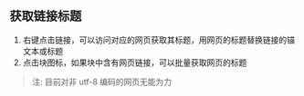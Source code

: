 ## 获取链接标题

1. 右键点击链接，可以访问对应的网页获取其标题，用网页的标题替换链接的锚文本或标题
2. 点击块图标，如果块中含有网页链接，可以批量获取网页的标题

> 注: 目前对非 utf-8 编码的网页无能为力
